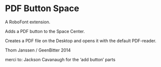 PDF Button Space
==========

A RoboFont extension.

Adds a PDF button to the Space Center.

Creates a PDF file on the Desktop and opens it with the default PDF-reader.

Thom Janssen / GeenBitter 2014

merci to: Jackson Cavanaugh for the ‘add button’ parts